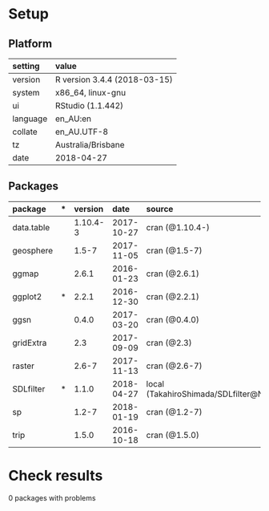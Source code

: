 # Setup

## Platform

|setting  |value                        |
|:--------|:----------------------------|
|version  |R version 3.4.4 (2018-03-15) |
|system   |x86_64, linux-gnu            |
|ui       |RStudio (1.1.442)            |
|language |en_AU:en                     |
|collate  |en_AU.UTF-8                  |
|tz       |Australia/Brisbane           |
|date     |2018-04-27                   |

## Packages

|package    |*  |version  |date       |source                               |
|:----------|:--|:--------|:----------|:------------------------------------|
|data.table |   |1.10.4-3 |2017-10-27 |cran (@1.10.4-)                      |
|geosphere  |   |1.5-7    |2017-11-05 |cran (@1.5-7)                        |
|ggmap      |   |2.6.1    |2016-01-23 |cran (@2.6.1)                        |
|ggplot2    |*  |2.2.1    |2016-12-30 |cran (@2.2.1)                        |
|ggsn       |   |0.4.0    |2017-03-20 |cran (@0.4.0)                        |
|gridExtra  |   |2.3      |2017-09-09 |cran (@2.3)                          |
|raster     |   |2.6-7    |2017-11-13 |cran (@2.6-7)                        |
|SDLfilter  |*  |1.1.0    |2018-04-27 |local (TakahiroShimada/SDLfilter@NA) |
|sp         |   |1.2-7    |2018-01-19 |cran (@1.2-7)                        |
|trip       |   |1.5.0    |2016-10-18 |cran (@1.5.0)                        |

# Check results

0 packages with problems





